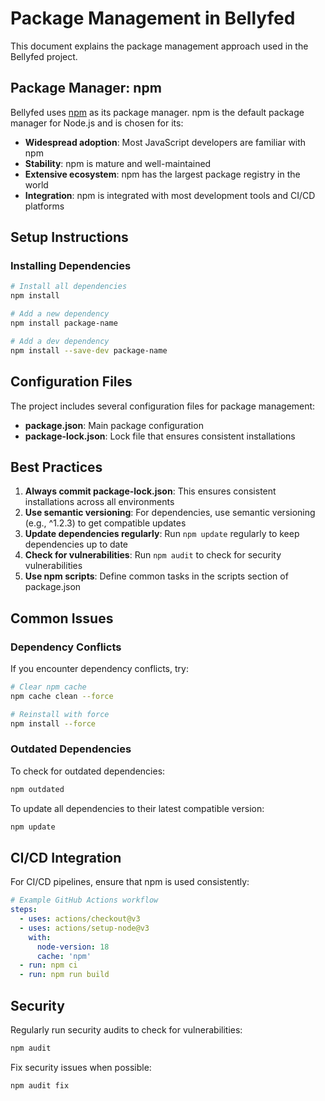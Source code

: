 # Package Management in Bellyfed

This document explains the package management approach used in the Bellyfed project.

## Package Manager: npm

Bellyfed uses [npm](https://www.npmjs.com/) as its package manager. npm is the default package manager for Node.js and is chosen for its:

- **Widespread adoption**: Most JavaScript developers are familiar with npm
- **Stability**: npm is mature and well-maintained
- **Extensive ecosystem**: npm has the largest package registry in the world
- **Integration**: npm is integrated with most development tools and CI/CD platforms

## Setup Instructions

### Installing Dependencies

```bash
# Install all dependencies
npm install

# Add a new dependency
npm install package-name

# Add a dev dependency
npm install --save-dev package-name
```

## Configuration Files

The project includes several configuration files for package management:

- **package.json**: Main package configuration
- **package-lock.json**: Lock file that ensures consistent installations

## Best Practices

1. **Always commit package-lock.json**: This ensures consistent installations across all environments
2. **Use semantic versioning**: For dependencies, use semantic versioning (e.g., ^1.2.3) to get compatible updates
3. **Update dependencies regularly**: Run `npm update` regularly to keep dependencies up to date
4. **Check for vulnerabilities**: Run `npm audit` to check for security vulnerabilities
5. **Use npm scripts**: Define common tasks in the scripts section of package.json

## Common Issues

### Dependency Conflicts

If you encounter dependency conflicts, try:

```bash
# Clear npm cache
npm cache clean --force

# Reinstall with force
npm install --force
```

### Outdated Dependencies

To check for outdated dependencies:

```bash
npm outdated
```

To update all dependencies to their latest compatible version:

```bash
npm update
```

## CI/CD Integration

For CI/CD pipelines, ensure that npm is used consistently:

```yaml
# Example GitHub Actions workflow
steps:
  - uses: actions/checkout@v3
  - uses: actions/setup-node@v3
    with:
      node-version: 18
      cache: 'npm'
  - run: npm ci
  - run: npm run build
```

## Security

Regularly run security audits to check for vulnerabilities:

```bash
npm audit
```

Fix security issues when possible:

```bash
npm audit fix
```
